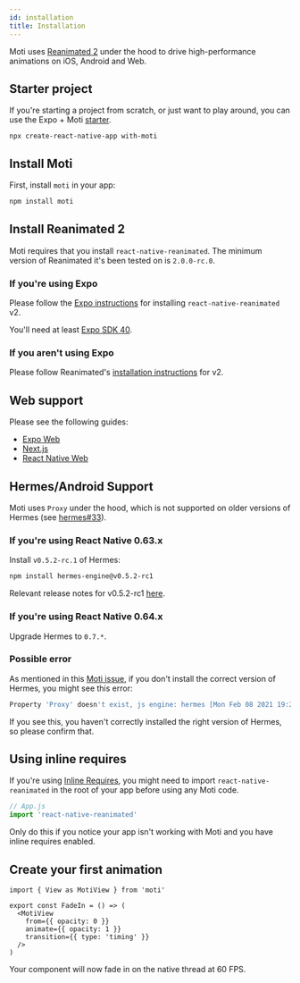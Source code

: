 ```yaml
---
id: installation
title: Installation
---
```


Moti uses [Reanimated 2](https://docs.swmansion.com/react-native-reanimated/) under the hood to drive high-performance animations on iOS, Android and Web.

## Starter project

If you're starting a project from scratch, or just want to play around, you can use the Expo + Moti [starter](https://github.com/expo/examples/tree/master/with-moti).

`npx create-react-native-app with-moti`

## Install Moti

First, install `moti` in your app:

```bash npm2yarn
npm install moti
```

## Install Reanimated 2

Moti requires that you install `react-native-reanimated`. The minimum version of Reanimated it's been tested on is `2.0.0-rc.0`.

### If you're using Expo

Please follow the [Expo instructions](https://docs.expo.io/versions/latest/sdk/reanimated/#experimental-support-for-v2) for installing `react-native-reanimated` v2.

You'll need at least [Expo SDK 40](https://docs.expo.io/workflow/upgrading-expo-sdk-walkthrough/).

### If you aren't using Expo

Please follow Reanimated's [installation instructions](https://docs.swmansion.com/react-native-reanimated/docs/installation) for v2.

## Web support

Please see the following guides:

- [Expo Web](/web#expo-web-support)
- [Next.js](/next)
- [React Native Web](/web#other-react-native-web-setups)

## Hermes/Android Support

Moti uses `Proxy` under the hood, which is not supported on older versions of Hermes (see [hermes#33](https://github.com/facebook/hermes/issues/33)).

### If you're using React Native 0.63.x

Install `v0.5.2-rc.1` of Hermes:

```bash npm2yarn
npm install hermes-engine@v0.5.2-rc1
```

Relevant release notes for v0.5.2-rc1 [here](https://github.com/facebook/hermes/releases/tag/v0.5.2-rc1).

### If you're using React Native 0.64.x

Upgrade Hermes to `0.7.*`.

### Possible error

As mentioned in this [Moti issue](https://github.com/nandorojo/moti/issues/13), if you don't install the correct version of Hermes, you might see this error:

```sh
Property 'Proxy' doesn't exist, js engine: hermes [Mon Feb 08 2021 19:21:54.427] ERROR Invariant Violation: Module AppRegistry is not a registered callable module (calling runApplication), js engine: hermes
```

If you see this, you haven't correctly installed the right version of Hermes, so please confirm that.

## Using inline requires

If you're using [Inline Requires](https://instagram-engineering.com/making-instagram-com-faster-code-size-and-execution-optimizations-part-4-57668be796a8), you might need to import `react-native-reanimated` in the root of your app before using any Moti code.

```ts
// App.js
import 'react-native-reanimated'
```

Only do this if you notice your app isn't working with Moti and you have inline requires enabled.

## Create your first animation

```tsx
import { View as MotiView } from 'moti'

export const FadeIn = () => (
  <MotiView
    from={{ opacity: 0 }}
    animate={{ opacity: 1 }}
    transition={{ type: 'timing' }}
  />
)
```

Your component will now fade in on the native thread at 60 FPS.
